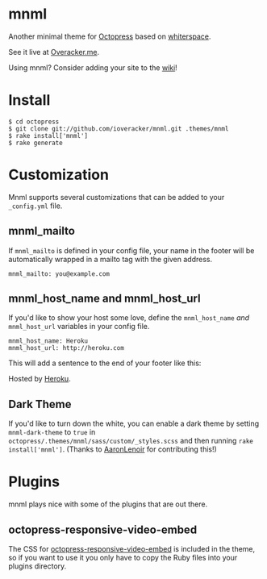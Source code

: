 mnml
====

Another minimal theme for [Octopress](http://octopress.org) based on [whiterspace](https://github.com/mjhea0/whiterspace).

See it live at [Overacker.me](http://overacker.me).

Using mnml?  Consider adding your site to the [wiki](https://github.com/ioveracker/mnml/wiki)!

# Install
    $ cd octopress
    $ git clone git://github.com/ioveracker/mnml.git .themes/mnml
    $ rake install['mnml']
    $ rake generate
    
# Customization

Mnml supports several customizations that can be added to your `_config.yml` file.

## mnml_mailto
If `mnml_mailto` is defined in your config file, your name in the footer will be automatically wrapped in a mailto tag with the given address.

    mnml_mailto: you@example.com
    
## mnml_host_name and mnml_host_url
If you'd like to show your host some love, define the `mnml_host_name` *and* `mnml_host_url` variables in your config file.

    mnml_host_name: Heroku
    mnml_host_url: http://heroku.com
    
This will add a sentence to the end of your footer like this:

Hosted by [Heroku](http://heroku.com).

## Dark Theme
If you'd like to turn down the white, you can enable a dark theme by setting `mnml-dark-theme` to `true` in `octopress/.themes/mnml/sass/custom/_styles.scss` and then running `rake install['mnml']`.  (Thanks to [AaronLenoir](https://github.com/AaronLenoir) for contributing this!)

# Plugins
mnml plays nice with some of the plugins that are out there.

## octopress-responsive-video-embed
The CSS for [octopress-responsive-video-embed](https://github.com/optikfluffel/octopress-responsive-video-embed) is included in the theme, so if you want to use it you only have to copy the Ruby files into your plugins directory.
